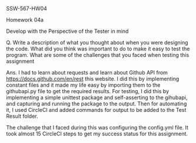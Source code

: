 SSW-567-HW04

Homework 04a

Develop with the Perspective of the Tester in mind

Q. Write a description of what you thought about when you were designing the code. What did you think was important to do to make it easy to test the program. What are some of the challenges that you faced when testing this assignment

Ans. I had to learn about requests and learn about Github API from https://docs.github.com/en/rest this website. I did this by implementing constant files and it made my life easy by importing them to the githubapi.py file to get the required results. For testing, I did this by implementing a simple unittest package and self-asserting to the gihubapi, and capturing and running the package to the output. Then for automating it, I used CircleCI and added commands for output to be added to the Test Result folder.

The challenge that I faced during this was configuring the config.yml file. It took almost 15 CircleCI steps to get my success status for this assignment.

